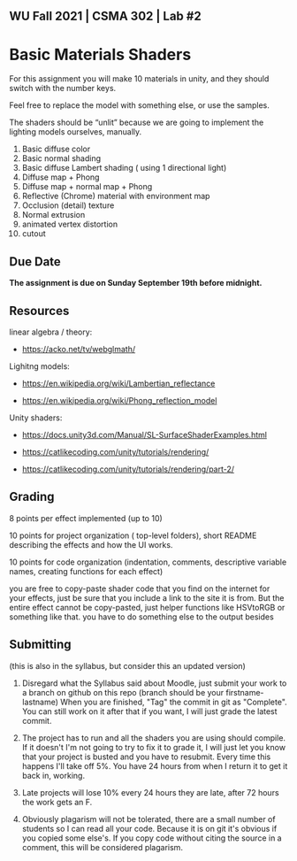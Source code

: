 
WU Fall 2021 | CSMA 302 | Lab #2
---
# Basic Materials Shaders
For this assignment you will make 10 materials in unity, and they should switch with the number keys. 

Feel free to replace the model with something else, or use the samples.

The shaders should be “unlit” because we are going to implement the lighting models ourselves, manually. 

1. Basic diffuse color
2. Basic normal shading
3. Basic diffuse Lambert shading ( using 1 directional light) 
4. Diffuse map + Phong
5. Diffuse map + normal map + Phong
6. Reflective (Chrome) material with environment map
7. Occlusion (detail) texture 
8. Normal extrusion 
9. animated vertex distortion
10. cutout 

## Due Date

**The assignment is due on Sunday September 19th before midnight.**

## Resources

linear algebra / theory: 

 - https://acko.net/tv/webglmath/

Lighitng models: 

 - https://en.wikipedia.org/wiki/Lambertian_reflectance

 - https://en.wikipedia.org/wiki/Phong_reflection_model
 
Unity shaders: 

 - https://docs.unity3d.com/Manual/SL-SurfaceShaderExamples.html

 - https://catlikecoding.com/unity/tutorials/rendering/
 - https://catlikecoding.com/unity/tutorials/rendering/part-2/


## Grading

8 points per effect implemented (up to 10)

10 points for project organization ( top-level folders),  short README describing the effects and how the UI works.

10 points for code organization (indentation, comments, descriptive variable names, creating functions for each effect)

you are free to copy-paste shader code that you find on the internet for your effects, just be sure that you include a link to the site it is from. But the entire effect cannot be copy-pasted, just helper functions like HSVtoRGB or something like that. you have to do something else to the output besides 



## Submitting 
(this is also in the syllabus, but consider this an updated version)

1. Disregard what the Syllabus said about Moodle, just submit your work to a branch on github on this repo (branch should be your firstname-lastname)
When you are finished, "Tag" the commit in git as "Complete". You can still work on it after that if you want, I will just grade the latest commit.

2. The project has to run and all the shaders you are using should compile. If it doesn't I'm not going to try to fix it to grade it, I will just let you know that your project is busted and you have to resubmit.  Every time this happens I'll take off 5%. You have 24 hours from when I return it to get it back in, working. 

3. Late projects will lose 10% every 24 hours they are late, after 72 hours the work gets an F. 

4. Obviously plagarism will not be tolerated, there are a small number of students so I can read all your code. Because it is on git it's obvious if you copied some else's. If you copy code without citing the source in a comment, this will be considered plagarism. 






